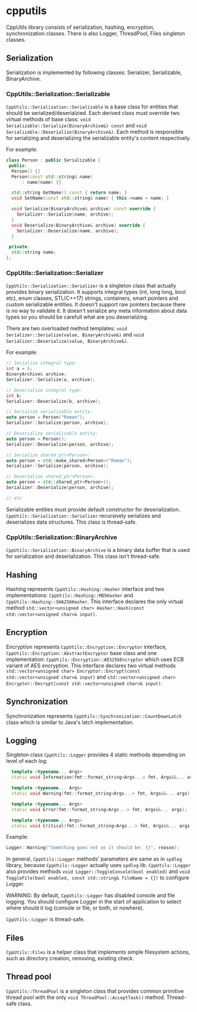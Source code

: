 # cpputils
CppUtils library consists of serialization, hashing, encryption, synchronization classes. There is also Logger, ThreadPool, Files singleton classes.

## Serialization
Serialization is implemented by following classes: Serializer, Serializable, BinaryArchive.

### CppUtils::Serialization::Serializable
`CppUtils::Serialization::Serializable` is a base class for entities that should be serialized/deserialzied.
Each derived class must override two virtual methods of base class: `void Serializable::Serialize(BinaryArchive&) const` and `void Serializable::Deserialize(BinaryArchive&)`.
Each method is responsible for serializing and deserializing the serializable entity's content respectively.

For example:

```cpp
class Person : public Serializable {
 public:
  Person() {}
  Person(const std::string& name)
      : name(name) {}

  std::string GetName() const { return name; }
  void SetName(const std::string& name) { this->name = name; }

  void Serialize(BinaryArchive& archive) const override {
    Serializer::Serialize(name, archive);
  }
  void Deserialize(BinaryArchive& archive) override {
    Serializer::Deserialize(name, archive);
  }

 private:
  std::string name;
};
```
### CppUtils::Serialization::Serializer
`CppUtils::Serialization::Serializer` is a singleton class that actually provides binary serialization.
It supports integral types (int, long long, bool etc), enum classes, STL(C++17) strings, containers, smart pointers and custom serializable entities. 
It doesn't support raw pointers because there is no way to validate it.
It doesn't serialize any meta information about data types so you should be carefull what are you deserializing.

There are two overloaded method templates: `void Serializer::Serialize(value, BinaryArchive&)` and `void Serializer::Deserialize(value, BinaryArchive&)`.

For example:
```cpp
// Serialize integral type:
int a = 5;
BinaryArchive& archive;
Serializer::Serialize(a, archive);

// Deserialize integral type:
int b;
Serializer::Deserialize(b, archive);

// Serialize serializable entity:
auto person = Person("Roman");
Serializer::Serialize(person, archive);

// Deserialize serializable entity:
auto person = Person();
Serializer::Deserialize(person, archive);

// Serialize shared_ptr<Person>:
auto person = std::make_shared<Person>("Roman");
Serializer::Serialize(person, archive);

// Deserialize shared_ptr<Person>:
auto person = std::shared_ptr<Person>();
Serializer::Deserialize(person, archive);

// etc
```

Serializable entities must provide default constructor for deserialization.
`CppUtils::Serialization::Serializer` recursively serializes and deserializes data structures.
This class is thread-safe.

### CppUtils::Serialization::BinaryArchive
`CppUtils::Serialization::BinaryArchive` is a binary data buffer that is used for serialization and deserialization.
This class isn't thread-safe.

## Hashing
Hashing represents `CppUtils::Hashing::Hasher` interface and two implementations: `CppUtils::Hashing::MD5Hasher` and `CppUtils::Hashing::SHA256Hasher`.
This interface declares the only virtual method `std::vector<unsigned char> Hasher::Hash(const std::vector<unsigned char>& input)`. 

## Encryption
Encryption represents `CppUtils::Encryption::Encryptor` interface, `CppUtils::Encryption::AbstractEncryptor` base class and one implementation: `CppUtils::Encryption::AES256Encryptor` which uses ECB variant of AES encryption.
This interface declares two virtual methods `std::vector<unsigned char> Encryptor::Encrypt(const std::vector<unsigned char>& input)` and `std::vector<unsigned char> Encryptor::Decrypt(const std::vector<unsigned char>& input)`.

## Synchronization
Synchronization represents `CppUtils::Synchronization::CountDownLatch` class which is similar to Java's latch implementation.

## Logging
Singleton class `CppUtils::Logger` provides 4 static methods depending on level of each log:

```cpp
  template <typename... Args>
  static void Information(fmt::format_string<Args...> fmt, Args&&... args);

  template <typename... Args>
  static void Warning(fmt::format_string<Args...> fmt, Args&&... args);

  template <typename... Args>
  static void Error(fmt::format_string<Args...> fmt, Args&&... args);

  template <typename... Args>
  static void Critical(fmt::format_string<Args...> fmt, Args&&... args);
```
Example:

```cpp
Logger::Warning("Something goes not as it should be: {}", reason);
```

In general, `CppUtils::Logger` methods' parameters are same as in `spdlog` library, because `CppUtils::Logger` actually uses `spdlog` lib.
`CppUtils::Logger` also provides methods `void Logger::ToggleConsole(bool enabled)` and `void ToggleFile(bool enabled, const std::string& fileName = {})` to configure Logger.

WARNING: By default, `CppUtils::Logger` has disabled console and file logging. You should configure Logger in the start of application to select where should it log (console or file, or both, or nowhere).

`CppUtils::Logger` is thread-safe.

## Files
`CppUtils::Files` is a helper class that implements simple filesystem actions, such as directory creation, removing, existing check.

## Thread pool
`CppUtils::ThreadPool` is a singleton class that provides common primitive thread pool with the only `void ThreadPool::AcceptTask()` method.
Thread-safe class.
